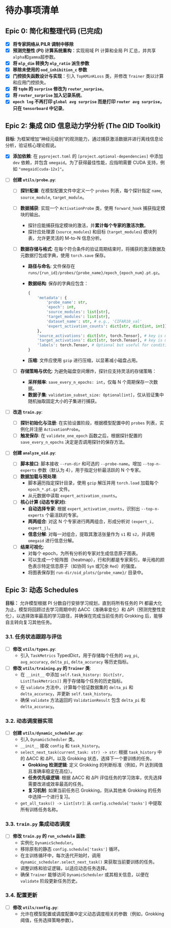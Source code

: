 # 待办事项清单

## Epic 0: 简化和整理代码 (已完成)

- [x] **将专家网络从 PILR 调制中移除**
- [x] **预测完整性 (PI) 计算系统重构**：实现局域 PI 计算和全局 PI 汇总，并共享`alpha`和`gamma`超参数。
- [x] **将 `mlp_dim` 转换为 `mlp_ratio` 派生参数**
- [x] **移除未使用的 `ood_inhibition_c` 参数**
- [x] **门控损失函数设计与实现**：引入 `TopKMinKLoss` 类，并修改 `Trainer` 类以计算和应用门控损失。
- [x] **将 `tqdm` 的 `surprise` 修改为 `router_surprise`**。
- [x] **将 `router_surprise` 加入记录系统**。
- [x] **`epoch log` 不再打印 `global avg surprise` 而是打印 `router avg surprise`，只在 `tensorboard` 中记录**。

## Epic 2: 集成 ΩID 信息动力学分析 (The ΩID Toolkit)

**目标**: 为框架增加“神经元级别”的观测能力，通过捕获激活数据并进行离线信息论分析，验证核心理论假说。

- [x] **添加依赖**: 在 `pyproject.toml` 的 `[project.optional-dependencies]` 中添加 `dev` 依赖，并包含 `omegaid`。为了获得最佳性能，应指明需要 CUDA 支持，例如 `"omegaid[cuda-12x]"`。
- [ ] **创建 `utils/probe.py`**:

  - [ ] **探针配置**: 在模型配置文件中定义一个 `probes` 列表，每个探针指定 `name`, `source_module`, `target_module`。
  - [ ] **数据捕获**: 实现一个 `ActivationProbe` 类，使用 `forward_hook` 捕获指定模块的输出。
    - 探针应能捕获指定模块的激活，并**累计每个专家的激活次数**。
    - 探针应处理源 (`source_modules`) 和目标 (`target_modules`) 模块列表，允许更灵活的 M-to-N 信息分析。
  - [ ] **数据存储与格式**: 在每个符合条件的验证周期结束时，将捕获的激活数据及元数据打包成字典，使用 `torch.save` 保存。

    - **路径与命名**: 文件保存在 `runs/{run_id}/probes/{probe_name}/epoch_{epoch_num}.pt.gz`。
    - **数据结构**: 保存的字典应包含：

      ```python
      {
          'metadata': {
              'probe_name': str,
              'epoch': int,
              'source_modules': list[str],
              'target_modules': list[str],
              'dataset_name': str, # e.g., 'CIFAR10_val'
              'expert_activation_counts': dict[str, dict[int, int]], # {module_name: {expert_idx: count}}
          },
          'source_activations': dict[str, torch.Tensor], # key is module name
          'target_activations': dict[str, torch.Tensor], # key is module name
          'labels': torch.Tensor, # Optional but useful for conditional analysis
      }
      ```

    - **压缩**: 文件应使用 `gzip` 进行压缩，以显著减小磁盘占用。

  - [ ] **存储策略与优化**: 为避免磁盘空间爆炸，探针应支持灵活的存储策略：
    - **采样频率**: `save_every_n_epochs: int`，仅每 N 个周期保存一次数据。
    - **数据子集**: `validation_subset_size: Optional[int]`，仅从验证集中随机抽取固定大小的子集进行捕获。

- [ ] **改造 `train.py`**:
  - [ ] **探针初始化与注册**: 在实验设置阶段，根据模型配置中的 `probes` 列表，实例化并注册 `ActivationProbe`。
  - [ ] **触发保存**: 在 `validate_one_epoch` 函数之后，根据探针配置的 `save_every_n_epochs` 决定是否调用探针的保存方法。
- [ ] **创建 `analyze_oid.py`**:
  - [ ] **脚本接口**: 脚本接收 `--run-dir` 和可选的 `--probe-name`。增加 `--top-n-experts` 参数（默认为 4），用于指定分析最活跃的 N 个专家。
  - [ ] **数据加载与预处理**:
    - 脚本遍历指定探针目录，使用 `gzip` 解压并用 `torch.load` 加载每个 `epoch_*.pt.gz` 文件。
    - 从元数据中读取 `expert_activation_counts`。
  - [ ] **核心计算 (动态专家对)**:
    - **自动选择专家**: 根据 `expert_activation_counts`，识别出 `--top-n-experts` 个最活跃的专家。
    - **两两组合**: 对这 N 个专家进行两两组合，形成分析对 `(expert_i, expert_j)`。
    - **信息分解**: 对每一对组合，提取其激活张量作为 `s1` 和 `s2`，并调用 `omegaid` 进行信息分解。
  - [ ] **结果可视化**:
    - 对每个 epoch，为所有分析的专家对生成信息原子图表。
    - 可以生成一个矩阵图（heatmap），行和列都是专家索引，单元格的颜色表示特定信息原子（如协同 `Syn` 或冗余 `Red`）的强度。
    - 将图表保存到 `run-dir/oid_plots/{probe_name}/` 目录中。

## Epic 3: 动态 Schedules

**目标：** 允许模型根据 PI 分数自行安排学习规划，直到将所有任务的 PI 都最大化为止。模型将回顾过去学习周期中的 ΔACC（准确率变化）和 ΔPI（预测完整性变化），以选择效率最高的学习路径，并确保在完成当前任务的 Grokking 后，能够自主转向复习其他任务。

### 3.1. 任务状态跟踪与评估

- [ ] **修改 `utils/types.py`**:
  - 引入 `TaskMetrics` TypedDict，用于存储每个任务的 `avg_pi`, `avg_accuracy`, `delta_pi`, `delta_accuracy` 等历史指标。
- [ ] **修改 `utils/training.py` 的 `Trainer` 类**:
  - 在 `__init__` 中添加 `self.task_history: Dict[str, List[TaskMetrics]]` 用于存储每个任务的历史指标。
  - 在 `validate` 方法中，计算每个验证数据集的 `delta_pi` 和 `delta_accuracy`，并更新 `self.task_history`。
  - 确保 `validate` 方法返回的 `ValidationResult` 包含 `delta_pi` 和 `delta_accuracy`。

### 3.2. 动态调度器实现

- [ ] **创建 `utils/dynamic_scheduler.py`**:
  - 引入 `DynamicScheduler` 类。
  - `__init__` 接收 `config` 和 `task_history`。
  - `select_next_task(current_task: str) -> str`: 根据 `task_history` 中的 ΔACC 和 ΔPI，以及 Grokking 状态，选择下一个要训练的任务。
    - **Grokking 检测逻辑**: 定义 Grokking 的判断标准（例如，PI 达到阈值且准确率稳定在高位）。
    - **任务优先级逻辑**: 根据 ΔACC 和 ΔPI 评估任务的学习效率，优先选择需要改进或效率最高的任务。
    - **复习机制**: 如果当前任务已 Grokking，则从其他未 Grokking 的任务中选择一个进行复习。
  - `get_all_tasks() -> List[str]`: 从 `config.schedule['tasks']` 中提取所有训练任务名称。

### 3.3. `train.py` 集成动态调度

- [ ] **修改 `train.py` 的 `run_schedule` 函数**:
  - 实例化 `DynamicScheduler`。
  - 移除原有的静态 `config.schedule['tasks']` 循环。
  - 在主训练循环中，每次迭代开始时，调用 `dynamic_scheduler.select_next_task()` 来获取当前要训练的任务。
  - 调整训练和验证逻辑，以适应动态任务选择。
  - 确保 `Trainer` 能够访问 `DynamicScheduler` 或其相关信息，以便在 `validate` 阶段更新任务历史。

### 3.4. 配置更新

- [ ] **修改 `utils/config.py`**:
  - 允许在模型配置或调度配置中定义动态调度相关的参数（例如，Grokking 阈值，任务选择策略参数）。
